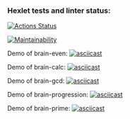 ### Hexlet tests and linter status:
[![Actions Status](https://github.com/bdzhev/frontend-project-44/actions/workflows/hexlet-check.yml/badge.svg)](https://github.com/bdzhev/frontend-project-44/actions)

[![Maintainability](https://api.codeclimate.com/v1/badges/5be3bc33b45e657f2411/maintainability)](https://codeclimate.com/github/bdzhev/frontend-project-44/maintainability)

Demo of brain-even:
[![asciicast](https://asciinema.org/a/661668.svg)](https://asciinema.org/a/661668)

Demo of brain-calc:
[![asciicast](https://asciinema.org/a/661667.svg)](https://asciinema.org/a/661667)

Demo of brain-gcd:
[![asciicast](https://asciinema.org/a/661678.svg)](https://asciinema.org/a/661678)

Demo of brain-progression:
[![asciicast](https://asciinema.org/a/661698.svg)](https://asciinema.org/a/661698)

Demo of brain-prime:
[![asciicast](https://asciinema.org/a/Y9ioaqnJ8InxQGNeZmzpWHcza.svg)](https://asciinema.org/a/Y9ioaqnJ8InxQGNeZmzpWHcza)
